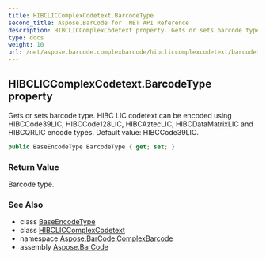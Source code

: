 ```yaml
---
title: HIBCLICComplexCodetext.BarcodeType
second_title: Aspose.BarCode for .NET API Reference
description: HIBCLICComplexCodetext property. Gets or sets barcode type. HIBC LIC codetext can be encoded using HIBCCode39LIC HIBCCode128LIC HIBCAztecLIC HIBCDataMatrixLIC and HIBCQRLIC encode types. Default value HIBCCode39LIC
type: docs
weight: 10
url: /net/aspose.barcode.complexbarcode/hibcliccomplexcodetext/barcodetype/
---
```

## HIBCLICComplexCodetext.BarcodeType property

Gets or sets barcode type. HIBC LIC codetext can be encoded using HIBCCode39LIC, HIBCCode128LIC, HIBCAztecLIC, HIBCDataMatrixLIC and HIBCQRLIC encode types. Default value: HIBCCode39LIC.

```csharp
public BaseEncodeType BarcodeType { get; set; }
```

### Return Value

Barcode type.

### See Also

* class [BaseEncodeType](../../../aspose.barcode.generation/baseencodetype/)
* class [HIBCLICComplexCodetext](../)
* namespace [Aspose.BarCode.ComplexBarcode](../../hibcliccomplexcodetext/)
* assembly [Aspose.BarCode](../../../)


